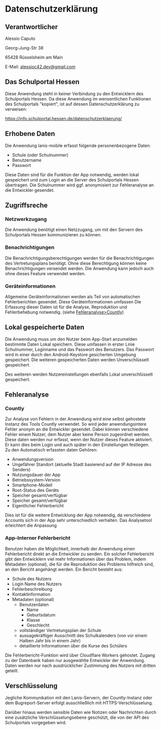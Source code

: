 # Datenschutzerklärung

## Verantwortlicher
Alessio Caputo

Georg-Jung-Str 38

65428 Rüsselsheim am Main

E-Mail: alessioc42.dev@gmail.com


## Das Schulportal Hessen
Diese Anwendung steht in keiner Verbindung zu den Entwicklern des Schulportals Hessen.
Da diese Anwendung im wensentlichen Funktionen des Schulportals "kopiert", ist auf dessen Datenschutzerklärung zu verweisen:

https://info.schulportal.hessen.de/datenschutzerklaerung/

## Erhobene Daten
Die Anwendung lanis-mobile erfasst folgende personenbezogene Daten:
- Schule (oder Schulnummer)
- Benutzername
- Passwort

Diese Daten sind für die Funktion der App notwendig, werden lokal gespeichert und zum Login an die Server des Schulportals Hessen übertragen. Die Schulnummer wird ggf. anonymisiert zur Fehleranalyse an die Entwickler gesendet.
## Zugriffsreche
### Netzwerkzugang
Die Anwendung benötigt einen Netzzugang, um mit den Servern des Schulportals Hessen kommunizieren zu können.
### Benachrichtigungen
Die Benachrichtigungsberechtigungen werden für die Benachrichtigungen des Vertretungsplans benötigt. Ohne diese Berechtigung können keine Benachrichtigungen versendet werden. Die Anwendung kann jedoch auch ohne dieses Feature verwendet werden.
### Geräteinformationen
Allgemeine Geräteinformationen werden als Teil von automatischen Fehlerberichten gesendet. Diese Geräteinformationen umfassen
Die Erfassung dieser Daten ist für die Analyse, Reproduktion und Fehlerbehebung notwendig. (siehe [Fehleranalyse>Countly](#countly))
## Lokal gespeicherte Daten
Die Anwendung muss um den Nutzer beim App-Start anzumelden bestimmte Daten Lokal speichern. Diese umfassen in erster Linie Schulnummer, Loginname und das Passwort des Benutzers. Das Passwort wird in einer durch den Android-Keystore gesicherten Umgebung gespeichert. Die weiteren gespeicherten Daten werden Unverschlüsselt gespeichert.

Des weiteren werden Nutzereinstellungen ebenfalls Lokal unverschlüsselt gespeichert.
## Fehleranalyse
### Countly
Zur Analyse von Fehlern in der Anwendung wird eine selbst gehostete Instanz des Tools Countly verwendet. So wird jeder anwendungsintere Fehler anonym an die Entwickler gesendet. Dabei können verschiedene Fehler einem Nutzer, dem Nutzer aber keine Person zugeordnet werden. Diese daten werden nur erfasst, wenn der Nutzer dieses Feature aktiviert. Er kann dies beim Login und auch später in den Einstellungen festlegen. \
Zu den Automatisch erfassten daten Gehören:
- Anwendungsversion
- Ungefährer Standort (aktuelle Stadt basierend auf der IP Adresse des Senders)
- Nutzungsdauer der App
- Betriebssystem-Version
- Smartphone-Modell
- Root-Status des Geräts
- Speicher gesamt/verfügbar
- Speicher gesamt/verfügbar
- Eigentlicher Fehlerbericht

Dies ist für die weitere Entwicklung der App notwendig, da verschiedene Accounts sich in der App sehr unterschiedlich verhalten. Das Analysetool erleichtert die Anpassung 

### App-Interner Fehlerbericht

Benutzer haben die Möglichkeit, innerhalb der Anwendung einen Fehlerbericht direkt an die Entwickler zu senden. Ein solcher Fehlerbericht gibt den Entwicklern viel mehr Informationen über das Problem, indem Metadaten (optional), die für die Reproduktion des Problems hilfreich sind, an den Bericht angehängt werden. Ein Bericht besteht aus:
 - Schule des Nutzers
 - Login Name des Nutzers
 - Fehlerbeschreibung
 - Kontaktinformation
 - Metadaten (optional)
   - Benutzerdaten
     - Name
     - Geburtsdatum
     - Klasse
     - Geschlecht
   - vollständiger Vertretungsplan der Schule
   - aussagekräftiger Ausschnitt des Schulkalenders (von vor einem Halben Jahr bis in einem Jahr)
   - detaillierte Informationen über die Kurse des Schülers

Die Fehlerbericht-Funktion wird über Cloudflare Workers gehostet. Zugang zu der Datenbank haben nur ausgewählte Entwickler der Anwendung. Daten werden nur nach ausdrücklicher Zustimmung des Nutzers mit dritten geteilt. 

## Verschlüsselung
Jegliche Kommunikation mit den Lanis-Servern, der Countly-Instanz oder dem Bugreport-Server erfolgt ausschließlich mit HTTPS-Verschlüsselung.

Darüber hinaus werden sensible Daten wie Notizen oder Nachrichten durch eine zusätzliche Verschlüsselungsebene geschützt, die von der API des Schulportals vorgegeben wird.
